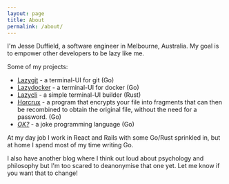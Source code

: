 ```yaml
---
layout: page
title: About
permalink: /about/
---
```


I'm Jesse Duffield, a software engineer in Melbourne, Australia. My goal is to empower other developers to be lazy like me.

Some of my projects:

- [Lazygit](https://github.com/jesseduffield/lazygit) - a terminal-UI for git (Go)
- [Lazydocker](https://github.com/jesseduffield/lazydocker) - a terminal-UI for docker (Go)
- [Lazycli](https://github.com/jesseduffield/lazycli) - a simple terminal-UI builder (Rust)
- [Horcrux](https://github.com/jesseduffield/horcrux) - a program that encrypts your file into fragments that can then be recombined to obtain the original file, without the need for a password. (Go)
- [_OK?_](https://github.com/jesseduffield/ok) - a joke programming language (Go)

At my day job I work in React and Rails with some Go/Rust sprinkled in, but at home I spend most of my time writing Go.

I also have another blog where I think out loud about psychology and philosophy but I'm too scared to deanonymise that one yet. Let me know if you want that to change!
